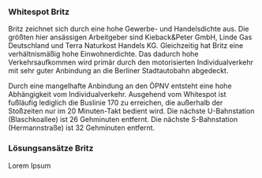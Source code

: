 ### Whitespot Britz
Britz zeichnet sich durch eine hohe Gewerbe- und Handelsdichte aus. Die größten hier ansässigen Arbeitgeber sind  Kieback&Peter GmbH, Linde Gas Deutschland und Terra Naturkost Handels KG. Gleichzeitig hat Britz eine verhältnismäßig hohe Einwohnerdichte. Das dadurch hohe Verkehrsaufkommen wird primär durch den motorisierten Individualverkehr mit sehr guter Anbindung an die Berliner Stadtautobahn abgedeckt.

Durch eine mangelhafte Anbindung an den ÖPNV entsteht eine hohe Abhängigkeit vom Individualverkehr. Ausgehend vom Whitespot ist fußläufig lediglich die Buslinie 170 zu erreichen, die außerhalb der Stoßzeiten nur im 20 Minuten-Takt bedient wird. Die nächste U-Bahnstation (Blaschkoallee) ist 26 Gehminuten entfernt. Die nächste S-Bahnstation (Hermannstraße) ist 32 Gehminuten entfernt.

### Lösungsansätze Britz
Lorem Ipsum

